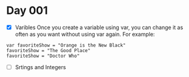 # Day 001

- [x] Varibles
Once you create a variable using var, you can change it as often as you want without using var again. For example:
```
var favoriteShow = "Orange is the New Black"
favoriteShow = "The Good Place"
favoriteShow = "Doctor Who"
```

- [ ] Srtings and Integers
